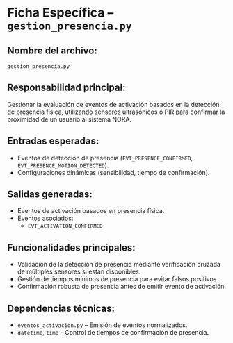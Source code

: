 # Ficha Específica – `gestion_presencia.py`

## Nombre del archivo:
`gestion_presencia.py`

## Responsabilidad principal:
Gestionar la evaluación de eventos de activación basados en la detección de presencia física, utilizando sensores ultrasónicos o PIR para confirmar la proximidad de un usuario al sistema NORA.

## Entradas esperadas:
- Eventos de detección de presencia (`EVT_PRESENCE_CONFIRMED`, `EVT_PRESENCE_MOTION_DETECTED`).
- Configuraciones dinámicas (sensibilidad, tiempo de confirmación).

## Salidas generadas:
- Eventos de activación basados en presencia física.
- Eventos asociados:
  - `EVT_ACTIVATION_CONFIRMED`

## Funcionalidades principales:
- Validación de la detección de presencia mediante verificación cruzada de múltiples sensores si están disponibles.
- Gestión de tiempos mínimos de presencia para evitar falsos positivos.
- Confirmación robusta de presencia antes de emitir evento de activación.

## Dependencias técnicas:
- `eventos_activacion.py` – Emisión de eventos normalizados.
- `datetime`, `time` – Control de tiempos de confirmación de presencia.

